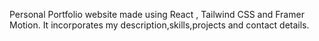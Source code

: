 Personal Portfolio website made using React , Tailwind CSS and Framer Motion.
It incorporates my description,skills,projects and contact details.